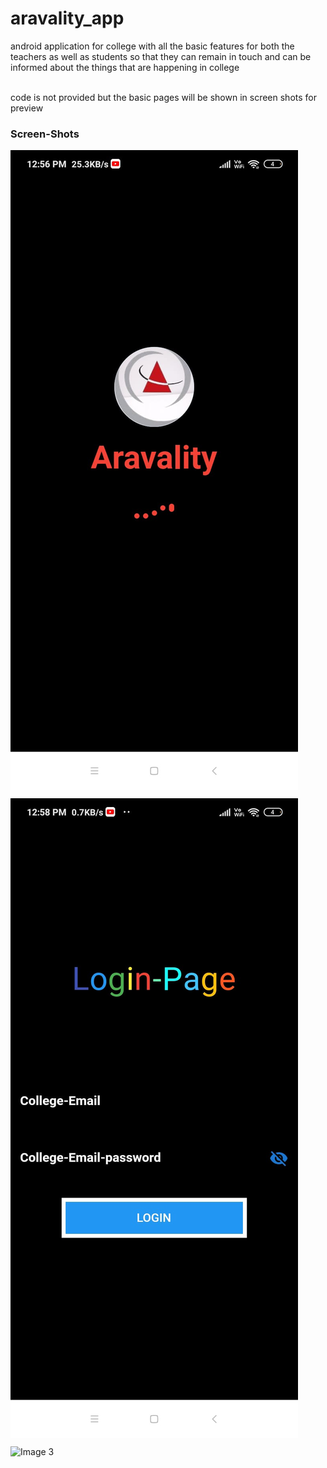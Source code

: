 # aravality_app

<style>
  .container {
    display: flex;
    flex-direction: column; /* Arrange items vertically */
  }
  .image {
    max-width: 100%;
    height: auto;
    margin-bottom: 10px; /* Adjust spacing between images */
  }
</style>

android application for college with all the basic features for both the teachers as well as students so that they can remain in touch and can be informed about the things that are happening in college 

<br> code is not provided but the basic pages will be shown in screen shots for preview <br>

<h3>Screen-Shots</h3>
<div class="images_prev">
  <img class="image" src="images/loading.jpg" alt="loading-page" height=300px >
  <img class="image" src="images/login.jpg" alt="login-page" height=300px>
  <img class="image" src="image3.jpg" alt="Image 3">
